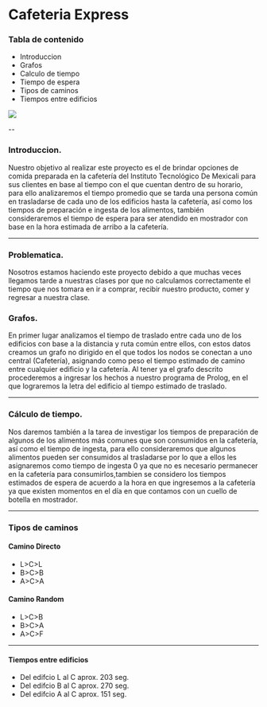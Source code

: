 # Cafeteria Express


### Tabla de contenido



 * Introduccion
 * Grafos
 * Calculo de  tiempo
 * Tiempo de espera
 * Tipos de caminos
 * Tiempos entre edificios
 
![](https://gitlab.com/mikyackerman/cafeteriaExpress/blob/master/cafe.jpg) 

--

### Introduccion.

Nuestro objetivo al realizar este proyecto es el de brindar opciones de comida preparada en la cafetería del Instituto Tecnológico De Mexicali para sus clientes en base al tiempo con el que cuentan dentro de su horario, para ello analizaremos el tiempo promedio que se tarda una persona común en trasladarse de cada uno de los edificios hasta la cafetería, así como los tiempos de preparación e ingesta de los alimentos, también consideraremos el tiempo de espera para ser atendido en mostrador con base en la hora estimada de arribo a la cafetería.

---

###  Problematica.

Nosotros estamos haciendo este proyecto debido a que muchas veces llegamos tarde a nuestras clases por que no calculamos correctamente el tiempo que nos tomara en ir a comprar, recibir nuestro producto, comer y regresar a nuestra clase.


### Grafos.

En primer lugar analizamos el tiempo de traslado entre cada uno de los edificios con base a la distancia y ruta común entre ellos, con estos datos creamos un grafo no dirigido en el que todos los nodos se conectan a uno central (Cafetería), asignando como peso el tiempo estimado de camino entre cualquier edificio y la cafetería. Al tener ya el grafo descrito procederemos a ingresar los hechos a nuestro programa de Prolog, en el que lograremos la letra del edificio al tiempo estimado de traslado.

---

### Cálculo de tiempo.

Nos daremos también a la tarea de investigar los tiempos de preparación de algunos de los alimentos más comunes que son consumidos en la cafetería, así como el tiempo de ingesta, para ello consideraremos que algunos alimentos pueden ser consumidos al trasladarse por lo que a ellos les asignaremos como tiempo de ingesta 0 ya que no es necesario permanecer en la cafetería para consumirlos,tambien se considero los  tiempos estimados de espera de acuerdo a la hora en que ingresemos a la cafetería ya que existen momentos en el día en que contamos con un cuello de botella en mostrador.

---

### Tipos de caminos

#### Camino Directo

- L>C>L
- B>C>B
- A>C>A


#### Camino Random

- L>C>B
- B>C>A
- A>C>F


---

#### Tiempos entre edificios

- Del edifcio L al C aprox. 203 seg.
- Del edifcio B al C aprox. 270 seg.
- Del edifcio A al C aprox. 151 seg.


